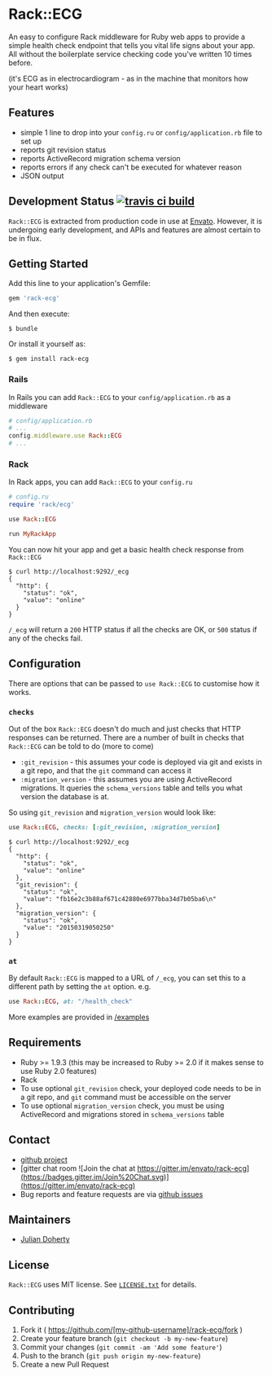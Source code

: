 # Rack::ECG

An easy to configure Rack middleware for Ruby web apps to provide a simple
health check endpoint that tells you vital life signs about your app. All
without the boilerplate service checking code you've written 10 times before.

(it's ECG as in electrocardiogram - as in the machine that monitors how your
heart works)

## Features
- simple 1 line to drop into your `config.ru` or `config/application.rb` file to
  set up
- reports git revision status
- reports ActiveRecord migration schema version
- reports errors if any check can't be executed for whatever reason
- JSON output

## Development Status [![travis ci build](https://api.travis-ci.org/envato/rack-ecg.svg)](https://travis-ci.org/envato/rack-ecg)

`Rack::ECG` is extracted from production code in use at
[Envato](http://envato.com). However, it is undergoing early development, and
APIs and features are almost certain to be in flux.

## Getting Started

Add this line to your application's Gemfile:

```ruby
gem 'rack-ecg'
```

And then execute:

    $ bundle

Or install it yourself as:

    $ gem install rack-ecg

### Rails

In Rails you can add `Rack::ECG` to your `config/application.rb` as a middleware

```ruby
# config/application.rb
# ...
config.middleware.use Rack::ECG
# ...
```

### Rack

In Rack apps, you can add `Rack::ECG` to your `config.ru`

```ruby
# config.ru
require 'rack/ecg'

use Rack::ECG

run MyRackApp
```

You can now hit your app and get a basic health check response from `Rack::ECG`

```
$ curl http://localhost:9292/_ecg
{
  "http": {
    "status": "ok",
    "value": "online"
  }
}
```

`/_ecg` will return a `200` HTTP status if all the checks are OK, or `500`
status if any of the checks fail.


## Configuration

There are options that can be passed to `use Rack::ECG` to customise how it
works.

### `checks`
Out of the box `Rack::ECG` doesn't do much and just checks that
HTTP responses can be returned. There are a number of built in checks that
`Rack::ECG` can be told to do (more to come)
- `:git_revision` - this assumes your code is deployed via git and exists in a
  git repo, and that the `git` command can access it
- `:migration_version` - this assumes you are using ActiveRecord migrations. It
  queries the `schema_versions` table and tells you what version the database is
at.

So using `git_revision` and `migration_version` would look like:

```ruby
use Rack::ECG, checks: [:git_revision, :migration_version]
```

```
$ curl http://localhost:9292/_ecg
{
  "http": {
    "status": "ok",
    "value": "online"
  },
  "git_revision": {
    "status": "ok",
    "value": "fb16e2c3b88af671c42880e6977bba34d7b05ba6\n"
  },
  "migration_version": {
    "status": "ok",
    "value": "20150319050250"
  }
}
```

### `at`

By default `Rack::ECG` is mapped to a URL of `/_ecg`, you can set this to
a different path by setting the `at` option. e.g.

```ruby
use Rack::ECG, at: "/health_check"
```

More examples are provided in [/examples](https://github.com/envato/rack-ecg/tree/master/examples)

## Requirements
- Ruby >= 1.9.3 (this may be increased to Ruby >= 2.0 if it makes sense to use
  Ruby 2.0 features)
- Rack
- To use optional `git_revision` check, your deployed code needs to be in a git repo, and
`git` command must be accessible on the server
- To use optional `migration_version` check, you must be using ActiveRecord and
migrations stored in `schema_versions` table

## Contact

- [github project](https://github.com/envato/rack-ecg)
- [gitter chat room ![Join the chat at
  https://gitter.im/envato/rack-ecg](https://badges.gitter.im/Join%20Chat.svg)](https://gitter.im/envato/rack-ecg)
- Bug reports and feature requests are via [github issues](https://github.com/envato/rack-ecg/issues)

## Maintainers

- [Julian Doherty](https://github.com/madlep)

## License

`Rack::ECG` uses MIT license. See
[`LICENSE.txt`](https://github.com/envato/rack-ecg/blob/master/LICENSE.txt) for
details.

## Contributing

1. Fork it ( https://github.com/[my-github-username]/rack-ecg/fork )
2. Create your feature branch (`git checkout -b my-new-feature`)
3. Commit your changes (`git commit -am 'Add some feature'`)
4. Push to the branch (`git push origin my-new-feature`)
5. Create a new Pull Request
